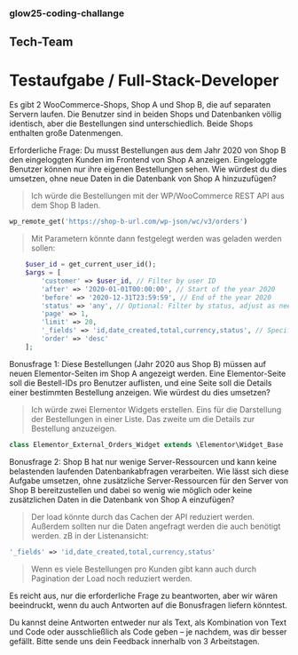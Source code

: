 ### glow25-coding-challange
## Tech-Team
# Testaufgabe / Full-Stack-Developer

Es gibt 2 WooCommerce-Shops, Shop A und Shop B, die auf separaten Servern laufen.
Die Benutzer sind in beiden Shops und Datenbanken völlig identisch, aber die Bestellungen
sind unterschiedlich.
Beide Shops enthalten große Datenmengen.

Erforderliche Frage: Du musst Bestellungen aus dem Jahr 2020 von Shop B den
eingeloggten Kunden im Frontend von Shop A anzeigen.
Eingeloggte Benutzer können nur ihre eigenen Bestellungen sehen.
Wie würdest du dies umsetzen, ohne neue Daten in die Datenbank von Shop A
hinzuzufügen?
> Ich würde die Bestellungen mit der WP/WooCommerce REST API aus dem Shop B laden.
```php
wp_remote_get('https://shop-b-url.com/wp-json/wc/v3/orders')
```
> Mit Parametern könnte dann festgelegt werden was geladen werden sollen:
```php
    $user_id = get_current_user_id();
    $args = [
        'customer' => $user_id, // Filter by user ID
        'after' => '2020-01-01T00:00:00', // Start of the year 2020
        'before' => '2020-12-31T23:59:59', // End of the year 2020
        'status' => 'any', // Optional: Filter by status, adjust as needed
        'page' => 1,
        'limit' => 20,
        '_fields' => 'id,date_created,total,currency,status', // Specify the fields needed
        'order' => 'desc'
    ];
```

Bonusfrage 1: Diese Bestellungen (Jahr 2020 aus Shop B) müssen auf neuen
Elementor-Seiten im Shop A angezeigt werden. Eine Elementor-Seite soll die Bestell-IDs pro
Benutzer auflisten, und eine Seite soll die Details einer bestimmten Bestellung anzeigen.
Wie würdest du dies umsetzen?
> Ich würde zwei Elementor Widgets erstellen. Eins für die Darstellung der Bestellungen in einer Liste. Das zweite um die Details zur Bestellung anzuzeigen.
```php
class Elementor_External_Orders_Widget extends \Elementor\Widget_Base
```

Bonusfrage 2: Shop B hat nur wenige Server-Ressourcen und kann keine belastenden
laufenden Datenbankabfragen verarbeiten. Wie lässt sich diese Aufgabe umsetzen, ohne
zusätzliche Server-Ressourcen für den Server von Shop B bereitzustellen und dabei so
wenig wie möglich oder keine zusätzlichen Daten in die Datenbank von Shop A einzufügen?
> Der load könnte durch das Cachen der API reduziert werden. Außerdem sollten nur die Daten angefragt werden die auch benötigt werden. zB in der Listenansicht: 
```php 
'_fields' => 'id,date_created,total,currency,status'
```
> Wenn es viele Bestellungen pro Kunden gibt kann auch durch Pagination der Load noch reduziert werden.

Es reicht aus, nur die erforderliche Frage zu beantworten, aber wir wären beeindruckt, wenn
du auch Antworten auf die Bonusfragen liefern könntest.

Du kannst deine Antworten entweder nur als Text, als Kombination von Text und Code oder
ausschließlich als Code geben – je nachdem, was dir besser gefällt.
Bitte sende uns dein Feedback innerhalb von 3 Arbeitstagen.